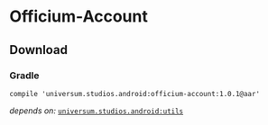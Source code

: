 Officium-Account
===============

## Download ##

### Gradle ###

    compile 'universum.studios.android:officium-account:1.0.1@aar'

_depends on:_
[`universum.studios.android:utils`](https://github.com/universum-studios/android_utils)